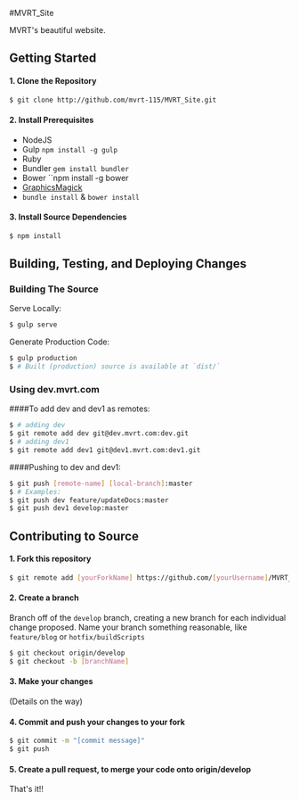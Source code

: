 #MVRT_Site

MVRT's beautiful website.


## Getting Started

#### 1. Clone the Repository

```bash
$ git clone http://github.com/mvrt-115/MVRT_Site.git
```

#### 2. Install Prerequisites

 + NodeJS
 + Gulp ``npm install -g gulp``
 + Ruby
 + Bundler ``gem install bundler``
 + Bower ``npm install -g bower` `
 + [GraphicsMagick](http://www.graphicsmagick.org)
 + `` bundle install `` & ``bower install``

#### 3. Install Source Dependencies

```bash
$ npm install
```

## Building, Testing, and Deploying Changes

### Building The Source

Serve Locally:

```bash
$ gulp serve
```

Generate Production Code:

```bash
$ gulp production
$ # Built (production) source is available at `dist/`
```

### Using dev.mvrt.com

####To add dev and dev1 as remotes:
```bash
$ # adding dev
$ git remote add dev git@dev.mvrt.com:dev.git
$ # adding dev1
$ git remote add dev1 git@dev1.mvrt.com:dev1.git
```

####Pushing to dev and dev1:
```bash
$ git push [remote-name] [local-branch]:master
$ # Examples:
$ git push dev feature/updateDocs:master
$ git push dev1 develop:master
```

## Contributing to Source

#### 1. Fork this repository

```bash
$ git remote add [yourForkName] https://github.com/[yourUsername]/MVRT_Site.git
```

#### 2. Create a branch

Branch off of the `develop` branch, creating a new branch for each individual change proposed.
Name your branch something reasonable, like `feature/blog` or `hotfix/buildScripts`

```bash
$ git checkout origin/develop
$ git checkout -b [branchName]
```

#### 3. Make your changes
(Details on the way)

#### 4. Commit and push your changes to your fork

```bash
$ git commit -m "[commit message]"
$ git push
```

#### 5. Create a pull request, to merge your code onto origin/develop

That's it!!
